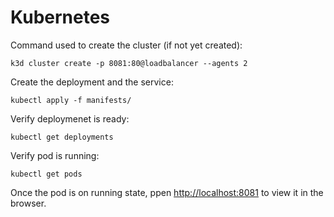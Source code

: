 
# Kubernetes
Command used to create the cluster (if not yet created):
```
k3d cluster create -p 8081:80@loadbalancer --agents 2
```
Create the deployment and the service:
```
kubectl apply -f manifests/
```
Verify deploymenet is ready:
```
kubectl get deployments
```
Verify pod is running:
```
kubectl get pods
```
Once the pod is on running state, ppen [http://localhost:8081](http://localhost:8081) to view it in the browser.
